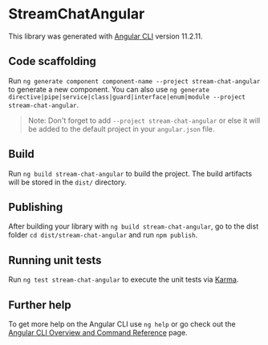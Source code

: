 # StreamChatAngular

This library was generated with [Angular CLI](https://github.com/angular/angular-cli) version 11.2.11.

## Code scaffolding

Run `ng generate component component-name --project stream-chat-angular` to generate a new component. You can also use `ng generate directive|pipe|service|class|guard|interface|enum|module --project stream-chat-angular`.
> Note: Don't forget to add `--project stream-chat-angular` or else it will be added to the default project in your `angular.json` file. 

## Build

Run `ng build stream-chat-angular` to build the project. The build artifacts will be stored in the `dist/` directory.

## Publishing

After building your library with `ng build stream-chat-angular`, go to the dist folder `cd dist/stream-chat-angular` and run `npm publish`.

## Running unit tests

Run `ng test stream-chat-angular` to execute the unit tests via [Karma](https://karma-runner.github.io).

## Further help

To get more help on the Angular CLI use `ng help` or go check out the [Angular CLI Overview and Command Reference](https://angular.io/cli) page.
